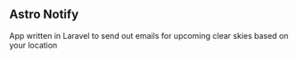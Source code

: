 ## Astro Notify

App written in Laravel to send out emails for upcoming clear skies based on your location
